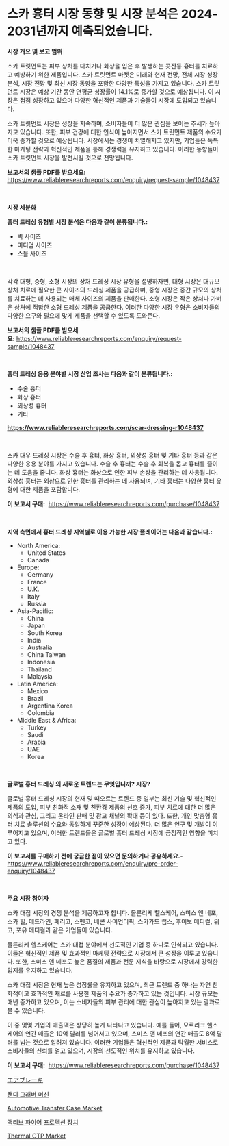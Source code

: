<p><h1>스카 흉터 시장 동향 및 시장 분석은 2024-2031년까지 예측되었습니다.</h1></p><p><strong>시장 개요 및 보고 범위</strong></p>
<p><p>스카 트릿먼트는 피부 상처를 다치거나 화상을 입은 후 발생하는 콧잔등 흉터를 치료하고 예방하기 위한 제품입니다. 스카 트릿먼트 마켓은 미래와 현재 전망, 전체 시장 성장 분석, 시장 전망 및 최신 시장 동향을 포함한 다양한 특성을 가지고 있습니다. 스카 트릿먼트 시장은 예상 기간 동안 연평균 성장률이 14.1%로 증가할 것으로 예상됩니다. 이 시장은 점점 성장하고 있으며 다양한 혁신적인 제품과 기술들이 시장에 도입되고 있습니다.</p><p>스카 트릿먼트 시장은 성장을 지속하며, 소비자들이 더 많은 관심을 보이는 추세가 높아지고 있습니다. 또한, 피부 건강에 대한 인식이 높아지면서 스카 트릿먼트 제품의 수요가 더욱 증가할 것으로 예상됩니다. 시장에서는 경쟁이 치열해지고 있지만, 기업들은 독특한 마케팅 전략과 혁신적인 제품을 통해 경쟁력을 유지하고 있습니다. 이러한 동향들이 스카 트릿먼트 시장을 발전시킬 것으로 전망됩니다.</p></p>
<p><strong>보고서의 샘플 PDF를 받으세요:</strong> <a href="https://www.reliableresearchreports.com/enquiry/request-sample/1048437">https://www.reliableresearchreports.com/enquiry/request-sample/1048437</a></p>
<p>&nbsp;</p>
<p><strong>시장 세분화</strong></p>
<p><strong>흉터 드레싱 유형별 시장 분석은 다음과 같이 분류됩니다.:</strong></p>
<p><ul><li>빅 사이즈</li><li>미디엄 사이즈</li><li>스몰 사이즈</li></ul></p>
<p>&nbsp;</p>
<p><p>각각 대형, 중형, 소형 시장의 상처 드레싱 시장 유형을 설명하자면, 대형 시장은 대규모 상처 치료에 필요한 큰 사이즈의 드레싱 제품을 공급하며, 중형 시장은 중간 규모의 상처를 치료하는 데 사용되는 매체 사이즈의 제품을 판매한다. 소형 시장은 작은 상처나 가벼운 상처에 적합한 소형 드레싱 제품을 공급한다. 이러한 다양한 시장 유형은 소비자들의 다양한 요구와 필요에 맞게 제품을 선택할 수 있도록 도와준다.</p></p>
<p><strong>보고서의 샘플 PDF를 받으세요:</strong>&nbsp;<a href="https://www.reliableresearchreports.com/enquiry/request-sample/1048437">https://www.reliableresearchreports.com/enquiry/request-sample/1048437</a></p>
<p>&nbsp;</p>
<p><strong> 흉터 드레싱 응용 분야별 시장 산업 조사는 다음과 같이 분류됩니다.:</strong></p>
<p><ul><li>수술 흉터</li><li>화상 흉터</li><li>외상성 흉터</li><li>기타</li></ul></p>
<p><strong><a href="https://www.reliableresearchreports.com/scar-dressing-r1048437">https://www.reliableresearchreports.com/scar-dressing-r1048437</a></strong></p>
<p>&nbsp;</p>
<p><p>스카 대우 드레싱 시장은 수술 후 흉터, 화상 흉터, 외상성 흉터 및 기타 흉터 등과 같은 다양한 응용 분야를 가지고 있습니다. 수술 후 흉터는 수술 후 회복을 돕고 흉터를 줄이는 데 도움을 줍니다. 화상 흉터는 화상으로 인한 피부 손상을 관리하는 데 사용됩니다. 외상성 흉터는 외상으로 인한 흉터를 관리하는 데 사용되며, 기타 흉터는 다양한 흉터 유형에 대한 제품을 포함합니다.</p></p>
<p><strong>이 보고서 구매:</strong>&nbsp; <a href="https://www.reliableresearchreports.com/purchase/1048437">https://www.reliableresearchreports.com/purchase/1048437</a></p>
<p>&nbsp;</p>
<p><strong>지역 측면에서 흉터 드레싱 지역별로 이용 가능한 시장 플레이어는 다음과 같습니다.:</strong></p>
<p><ul>
    <li>
        North America:
        <ul>
            <li>United States</li>
            <li>Canada</li>
        </ul>
    </li>
    <li>
        Europe:
        <ul>
            <li>Germany</li>
            <li>France</li>
            <li>U.K.</li>
            <li>Italy</li>
            <li>Russia</li>
        </ul>
    </li>
    <li>
        Asia-Pacific:
        <ul>
            <li>China</li>
            <li>Japan</li>
            <li>South Korea</li>
            <li>India</li>
            <li>Australia</li>
            <li>China Taiwan</li>
            <li>Indonesia</li>
            <li>Thailand</li>
            <li>Malaysia</li>
        </ul>
    </li>
    <li>
        Latin America:
        <ul>
            <li>Mexico</li>
            <li>Brazil</li>
            <li>Argentina Korea</li>
            <li>Colombia</li>
        </ul>
    </li>
    <li>
        Middle East & Africa:
        <ul>
            <li>Turkey</li>
            <li>Saudi</li>
            <li>Arabia</li>
            <li>UAE</li>
            <li>Korea</li>
        </ul>
    </li>
    </ul></p>
<p>&nbsp;</p>
<p><strong>글로벌 흉터 드레싱 의 새로운 트렌드는 무엇입니까? 시장?</strong></p>
<p><p>글로벌 흉터 드레싱 시장의 현재 및 떠오르는 트렌드 중 일부는 최신 기술 및 혁신적인 제품의 도입, 피부 친화적 소재 및 친환경 제품의 선호 증가, 피부 치료에 대한 더 많은 의식과 관심, 그리고 온라인 판매 및 광고 채널의 확대 등이 있다. 또한, 개인 맞춤형 흉터 치료 솔루션의 수요와 동일하게 꾸준한 성장이 예상된다. 더 많은 연구 및 개발이 이루어지고 있으며, 이러한 트렌드들은 글로벌 흉터 드레싱 시장에 긍정적인 영향을 미치고 있다.</p></p>
<p><strong>이 보고서를 구매하기 전에 궁금한 점이 있으면 문의하거나 공유하세요.</strong>- <a href="https://www.reliableresearchreports.com/enquiry/pre-order-enquiry/1048437">https://www.reliableresearchreports.com/enquiry/pre-order-enquiry/1048437</a></p>
<p>&nbsp;</p>
<p><strong>주요 시장 참여자</strong></p>
<p><p>스카 대접 시장의 경쟁 분석을 제공하고자 합니다. 몰른리케 헬스케어, 스미스 앤 네포, 스카 힐, 메드라인, 페리고, 스펜코, 베콘 사이언티픽, 스카가드 랩스, 후이보 메디컬, 위고, 포유 메디컬과 같은 기업들이 있습니다. </p><p>몰른리케 헬스케어는 스카 대접 분야에서 선도적인 기업 중 하나로 인식되고 있습니다. 이들은 혁신적인 제품 및 효과적인 마케팅 전략으로 시장에서 큰 성장을 이루고 있습니다. 또한, 스미스 앤 네포도 높은 품질의 제품과 전문 지식을 바탕으로 시장에서 강력한 입지를 유지하고 있습니다.</p><p>스카 대접 시장은 현재 높은 성장률을 유지하고 있으며, 최근 트렌드 중 하나는 자연 친화적이고 효과적인 재료를 사용한 제품의 수요가 증가하고 있는 것입니다. 시장 규모는 매년 증가하고 있으며, 이는 소비자들의 피부 관리에 대한 관심이 높아지고 있는 결과로 볼 수 있습니다.</p><p>이 중 몇몇 기업의 매출액은 상당히 높게 나타나고 있습니다. 예를 들어, 모르리크 헬스케어의 연간 매출은 10억 달러를 넘어서고 있으며, 스미스 앤 네포의 연간 매출도 8억 달러를 넘는 것으로 알려져 있습니다. 이러한 기업들은 혁신적인 제품과 탁월한 서비스로 소비자들의 신뢰를 얻고 있으며, 시장의 선도적인 위치를 유지하고 있습니다.</p></p>
<p><strong>이 보고서 구매:</strong>&nbsp;&nbsp;<a href="https://www.reliableresearchreports.com/purchase/1048437">https://www.reliableresearchreports.com/purchase/1048437</a></p>
<p><p><a href="https://github.com/lrlmopnhwd79300/Market-Research-Report-List-1/blob/main/678511320943.md">エアブレーキ</a></p><p><a href="https://medium.com/@jamar_anas/%EC%BA%94%EB%94%94-%EA%B7%B8%EB%9E%A9%EB%B2%84-%EB%A8%B8%EC%8B%A0-%EC%8B%9C%EC%9E%A5-%EB%B6%84%EC%84%9D-%EA%B8%80%EB%A1%9C%EB%B2%8C-%EC%82%B0%EC%97%85-%EC%A0%84%EB%A7%9D-%EB%B0%8F-%EC%98%88%EC%B8%A1-2024%EB%85%84%EB%B6%80%ED%84%B0-2031%EB%85%84-1f0cbd8729e7">캔디 그래버 머신</a></p><p><a href="https://github.com/abdelrhmankishk22/Market-Research-Report-List-3/blob/main/automotive-transfer-case-market.md">Automotive Transfer Case Market</a></p><p><a href="https://medium.com/@dudleyferry/%ED%99%9C%EC%84%B1-%EC%86%8C%ED%99%94-%EC%9E%A5%EC%B9%98-%EC%8B%9C%EC%9E%A5%EC%9D%80-%EC%8B%9C%EC%9E%A5-%EC%A0%90%EC%9C%A0%EC%9C%A8-%ED%81%AC%EA%B8%B0-%EB%B0%8F-2031%EB%85%84%EA%B9%8C%EC%A7%80-%EC%A0%84%EB%A7%9D%EB%90%9C-%EC%98%88%EC%B8%A1%EC%97%90-%EC%B4%88%EC%A0%90%EC%9D%84-%EB%A7%9E%EC%B6%A5%EB%8B%88%EB%8B%A4-d7a31c1c301c">액티브 파이어 프로텍션 장치</a></p><p><a href="https://github.com/joannagoyvaerts/Market-Research-Report-List-2/blob/main/thermal-ctp-market.md">Thermal CTP Market</a></p></p>